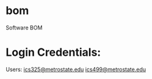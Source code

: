 # bom
Software BOM 


# Login Credentials:

Users:
ics325@metrostate.edu
ics499@metrostate.edu






